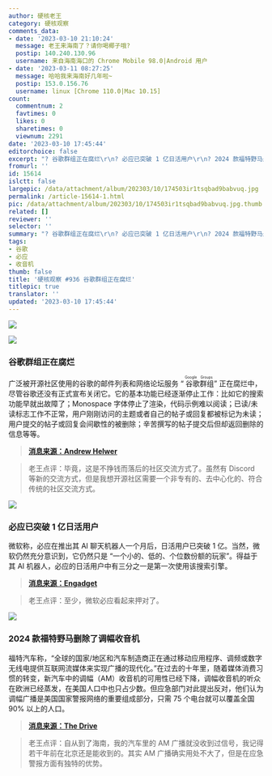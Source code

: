 ```yaml
---
author: 硬核老王
category: 硬核观察
comments_data:
- date: '2023-03-10 21:10:24'
  message: 老王来海南了？请你喝椰子哦?
  postip: 140.240.130.96
  username: 来自海南海口的 Chrome Mobile 98.0|Android 用户
- date: '2023-03-11 08:27:25'
  message: 哈哈我来海南好几年啦~
  postip: 153.0.156.76
  username: linux [Chrome 110.0|Mac 10.15]
count:
  commentnum: 2
  favtimes: 0
  likes: 0
  sharetimes: 0
  viewnum: 2291
date: '2023-03-10 17:45:44'
editorchoice: false
excerpt: "? 谷歌群组正在腐烂\r\n? 必应已突破 1 亿日活用户\r\n? 2024 款福特野马删除了调幅收音机\r\n» \r\n»"
fromurl: ''
id: 15614
islctt: false
largepic: /data/attachment/album/202303/10/174503ir1tsqbad9babvuq.jpg
permalink: /article-15614-1.html
pic: /data/attachment/album/202303/10/174503ir1tsqbad9babvuq.jpg.thumb.jpg
related: []
reviewer: ''
selector: ''
summary: "? 谷歌群组正在腐烂\r\n? 必应已突破 1 亿日活用户\r\n? 2024 款福特野马删除了调幅收音机\r\n» \r\n»"
tags:
- 谷歌
- 必应
- 收音机
thumb: false
title: '硬核观察 #936 谷歌群组正在腐烂'
titlepic: true
translator: ''
updated: '2023-03-10 17:45:44'
---
```


![](/data/attachment/album/202303/10/174503ir1tsqbad9babvuq.jpg)


![](/data/attachment/album/202303/10/174510llzp6s22lhh2m94p.jpg)


### 谷歌群组正在腐烂


广泛被开源社区使用的谷歌的邮件列表和网络论坛服务 “<ruby> 谷歌群组 <rt>  Google Groups </rt></ruby>” 正在腐烂中，尽管谷歌还没有正式宣布关闭它。它的基本功能已经逐渐停止工作：比如它的搜索功能早就出故障了；Monospace 字体停止了渲染，代码示例难以阅读；已读/未读标志工作不正常，用户刚刚访问的主题或者自己的帖子或回复都被标记为未读；用户提交的帖子或回复会间歇性的被删除；辛苦撰写的帖子提交后但却返回删除的信息等等。



> 
> **[消息来源：Andrew Helwer](https://ahelwer.ca/post/2023-03-08-google-groups/)**
> 
> 
> 



> 
> 老王点评：毕竟，这是不挣钱而落后的社区交流方式了。虽然有 Discord 等新的交流方式，但是我想开源社区需要一个非专有的、去中心化的、符合传统的社区交流方式。
> 
> 
> 


![](/data/attachment/album/202303/10/174519kd8rtatrbqraqlbc.jpg)


### 必应已突破 1 亿日活用户


微软称，必应在推出其 AI 聊天机器人一个月后，日活用户已突破 1 亿。当然，微软仍然充分意识到，它仍然只是 “一个小的、低的、个位数份额的玩家”。得益于其 AI 机器人，必应的日活用户中有三分之一是第一次使用该搜索引擎。



> 
> **[消息来源：Engadget](https://www.engadget.com/microsoft-bing-crossed-100-million-daily-active-users-080138371.html)**
> 
> 
> 



> 
> 老王点评：至少，微软必应看起来押对了。
> 
> 
> 


![](/data/attachment/album/202303/10/174529a0rv7c2on0noxnr2.jpg)


### 2024 款福特野马删除了调幅收音机


福特汽车称，“全球的国家/地区和汽车制造商正在通过移动应用程序、调频或数字无线电提供互联网流媒体来实现广播的现代化。”在过去的十年里，随着媒体消费习惯的转变，新汽车中的调幅（AM）收音机的可用性已经下降，调幅收音机的听众在欧洲已经蒸发，在美国人口中也只占少数。但应急部门对此提出反对，他们认为调幅广播是美国国家警报网络的重要组成部分，只需 75 个电台就可以覆盖全国 90% 以上的人口。



> 
> **[消息来源：The Drive](https://www.thedrive.com/news/2024-ford-mustang-drops-am-radio-from-infotainment)**
> 
> 
> 



> 
> 老王点评：自从到了海南，我的汽车里的 AM 广播就没收到过信号，我记得若干年前在北京还是能收到的。其实 AM 广播确实用处不大了，但是在应急警报方面有独特的优势。
> 
> 
>